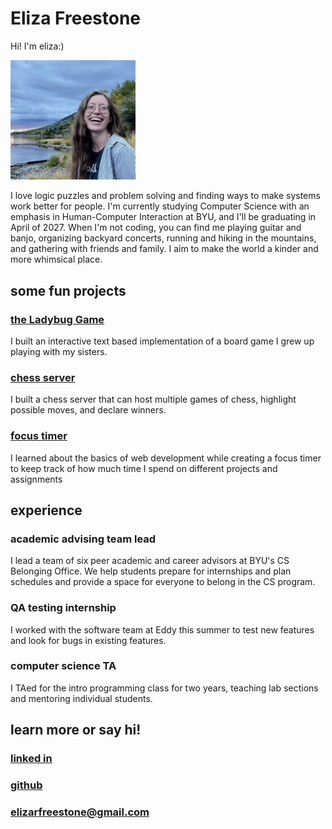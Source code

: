 # Eliza Freestone

Hi! I'm eliza:)

<img src="fish_lake_eliza.png" alt="eliza pic" width="200"/>

I love logic puzzles and problem solving and finding ways to make systems work better for people. I'm currently studying Computer Science with an emphasis in Human-Computer Interaction at BYU, and I'll be graduating in April of 2027. When I'm not coding, you can find me playing guitar and banjo, organizing backyard concerts, running and hiking in the mountains, and gathering with friends and family. I aim to make the world a kinder and more whimsical place.

## some fun projects
### [the Ladybug Game](https://github.com/Eliza-Surpriza/ladybug_game)
I built an interactive text based implementation of a board game I grew up playing with my sisters.
### [chess server](https://github.com/Eliza-Surpriza/chess)
I built a chess server that can host multiple games of chess, highlight possible moves, and declare winners.
### [focus timer](https://github.com/Eliza-Surpriza/focus-timer)
I learned about the basics of web development while creating a focus timer to keep track of how much time I spend on different projects and assignments

## experience
### academic advising team lead
I lead a team of six peer academic and career advisors at BYU's CS Belonging Office. We help students prepare for internships and plan schedules and provide a space for everyone to belong in the CS program.
### QA testing internship
I worked with the software team at Eddy this summer to test new features and look for bugs in existing features.
### computer science TA
I TAed for the intro programming class for two years, teaching lab sections and mentoring individual students.

## learn more or say hi!
### [linked in](https://www.linkedin.com/in/elizafreestone/)
### [github](https://github.com/Eliza-Surpriza)
### elizarfreestone@gmail.com
